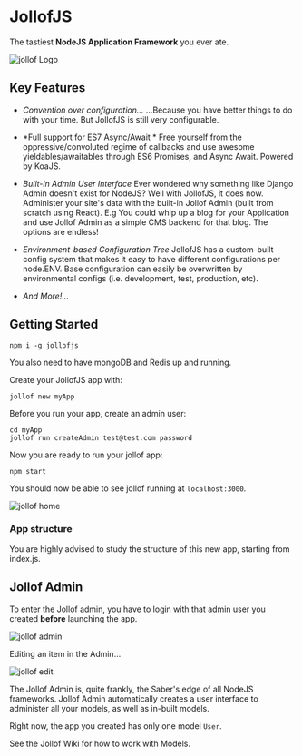 # JollofJS

The tastiest **NodeJS Application Framework** you ever ate.

![jollof Logo](https://raw.github.com/iyobo/jollofjs/master/images/jollof.png)


## Key Features

- *Convention over configuration...*
...Because you have better things to do with your time. But JollofJS is still very configurable.

- *Full support for ES7 Async/Await * 
Free yourself from the oppressive/convoluted regime of callbacks and use awesome yieldables/awaitables 
through ES6 Promises, and Async Await. Powered by KoaJS.


- *Built-in Admin User Interface*
Ever wondered why something like Django Admin doesn't exist for NodeJS? Well with JollofJS, it does now.
Administer your site's data with the built-in Jollof Admin (built from scratch using React).
E.g You could whip up a blog for your Application and use Jollof Admin as a simple CMS backend for that blog.
The options are endless!

- *Environment-based Configuration Tree*
JollofJS has a custom-built config system that makes it easy to have different configurations per node.ENV.
Base configuration can easily be overwritten by environmental configs (i.e. development, test, production, etc).

- *And More!...*

## Getting Started

```
npm i -g jollofjs
```
You also need to have mongoDB and Redis up and running.


Create your JollofJS app with:
```
jollof new myApp
```

Before you run your app, create an admin user:
```
cd myApp
jollof run createAdmin test@test.com password
```

Now you are ready to run your jollof app:
```
npm start
```

You should now be able to see jollof running at `localhost:3000`.

![jollof home](https://raw.github.com/iyobo/jollofjs/master/images/home.png)


### App structure
You are highly advised to study the structure of this new app, starting from index.js.


## Jollof Admin

To enter the Jollof admin, you have to login with that admin user you created **before** launching the app.

![jollof admin](https://raw.github.com/iyobo/jollofjs/master/images/admin.png)

Editing an item in the Admin...

![jollof edit](https://raw.github.com/iyobo/jollofjs/master/images/edit.png)



The Jollof Admin is, quite frankly, the Saber's edge of all NodeJS frameworks. 
Jollof Admin automatically creates a user interface to administer all your models, as well as in-built models.

Right now, the app you created has only one model `User`.

See the Jollof Wiki for how to work with Models.
